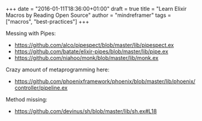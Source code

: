 +++
date = "2016-01-11T18:36:00+01:00"
draft = true
title = "Learn Elixir Macros by Reading Open Source"
author = "mindreframer"
tags = ["macros", "best-practices"]
+++



Messing with Pipes:
- https://github.com/alco/pipespect/blob/master/lib/pipespect.ex
- https://github.com/batate/elixir-pipes/blob/master/lib/pipe.ex
- https://github.com/niahoo/monk/blob/master/lib/monk.ex


Crazy amount of metaprogramming here:
- https://github.com/phoenixframework/phoenix/blob/master/lib/phoenix/controller/pipeline.ex

Method missing:
- https://github.com/devinus/sh/blob/master/lib/sh.ex#L18
